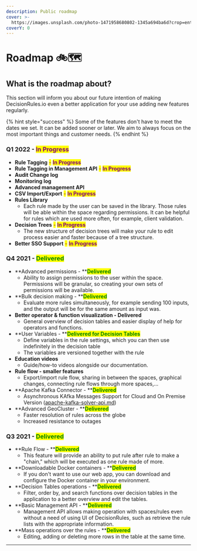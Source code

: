 ```yaml
---
description: Public roadmap
cover: >-
  https://images.unsplash.com/photo-1471958680802-1345a694ba6d?crop=entropy&cs=srgb&fm=jpg&ixid=MnwxOTcwMjR8MHwxfHNlYXJjaHw3fHxyb2FkfGVufDB8fHx8MTY0MjUyMzQzMA&ixlib=rb-1.2.1&q=85
coverY: 0
---
```


# Roadmap 🚲🗺️

## What is the roadmap about?

This section will inform you about our future intention of making DecisionRules.io even a better application for your use adding new features regularly.

{% hint style="success" %}
Some of the features don't have to meet the dates we set. It can be added sooner or later. We aim to always focus on the most important things and customer needs.
{% endhint %}

### Q1 2022 - <mark style="color:purple;">In Progress</mark>

* **Rule Tagging** <mark style="color:purple;">-</mark> <mark style="color:purple;"></mark><mark style="color:purple;">**In Progress**</mark>
* **Rule Tagging in Management API** <mark style="color:purple;">-</mark> <mark style="color:purple;"></mark><mark style="color:purple;">**In Progress**</mark>
* **Audit Change log**
* **Monitoring log**
* **Advanced management API**
* **CSV Import/Export** <mark style="color:purple;">-</mark> <mark style="color:purple;"></mark><mark style="color:purple;">**In Progress**</mark>
* **Rules Library**
  * Each rule made by the user can be saved in the library. Those rules will be able within the space regarding permissions. It can be helpful for rules which are used more often, for example, client validation.
* **Decision Trees** <mark style="color:purple;">-</mark> <mark style="color:purple;"></mark><mark style="color:purple;">**In Progress**</mark>
  * The new structure of decision trees will make your rule to edit process easier and faster because of a tree structure.
* **Better SSO Support** <mark style="color:purple;">-</mark> <mark style="color:purple;"></mark><mark style="color:purple;">**In Progress**</mark>



### Q4 2021 - <mark style="color:green;">**Delivered**</mark>

* **Advanced permissions - **<mark style="color:green;">**Delivered**</mark>
  * Ability to assign permissions to the user within the space. Permissions will be granular, so creating your own sets of permissions will be available.
* **Bulk decision making - **<mark style="color:green;">**Delivered**</mark>
  * Evaluate more rules simultaneously, for example sending 100 inputs, and the output will be for the same amount as input was.
* **Better operator & function visualization - Delivered**
  * General overview of decision tables and easier display of help for operators and functions.
* **User Variables - **<mark style="color:green;">**Delivered for Decision Tables**</mark>
  * Define variables in the rule settings, which you can then use indefinitely in the decision table&#x20;
  * The variables are versioned together with the rule
* **Education videos**
  * Guide/how-to videos alongside our documentation.
* **Rule flow - smaller features**
  * Export/import rule flow, sharing in between the spaces, graphical changes, connecting rule flows through more spaces,...
* **Apache Kafka  Connector - **<mark style="color:green;">**Delivered**</mark>
  * Asynchronous KAfka Messages Support for Cloud and On Premise Version ([apache-kafka-solver-api.md](api/apache-kafka-solver-api.md "mention"))
* **Advanced GeoCluster - **<mark style="color:green;">**Delivered**</mark>
  * Faster resolution of rules across the globe
  * Increased resistance to outages



### Q3 2021 - <mark style="color:green;">**Delivered**</mark>

* **Rule Flow - **<mark style="color:green;">**Delivered**</mark>
  * This feature will provide an ability to put rule after rule to make a "chain," which will be executed as one rule made of more.
* **Downloadable Docker containers - **<mark style="color:green;">**Delivered**</mark>
  * If you don't want to use our web app, you can download and configure the Docker container in your environment.
* **Decision Tables operations - **<mark style="color:green;">**Delivered**</mark>
  * Filter, order by, and search functions over decision tables in the application to a better overview and edit the tables.
* **Basic Management API - **<mark style="color:green;">**Delivered**</mark>
  * Management API allows making operation with spaces/rules even without a need of using UI of DecisionRules, such as retrieve the rule lists with the appropriate information.
* **Mass operations over the rules - **<mark style="color:green;">**Delivered**</mark>
  * Editing, adding or deleting more rows in the table at the same time.

****

